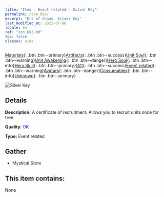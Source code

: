 ```yaml
---
title: "Item - Event related - Silver Key"
permalink: /con_693/
excerpt: "Era of Chaos  Silver Key"
last_modified_at: 2021-07-06
locale: en
ref: "con_693.md"
toc: false
classes: wide
---
```

 [Materials](/Items/){: .btn .btn--primary}[Artifacts](/Items/Artifacts/){: .btn .btn--success}[Unit Soul](/Items/UnitSoul/){: .btn .btn--warning}[Unit Awakening](/Items/UnitAwakening/){: .btn .btn--danger}[Hero Soul](/Items/HeroSoul/){: .btn .btn--info}[Hero Skill](/Items/HeroSkill/){: .btn .btn--primary}[Gift](/Items/Gift/){: .btn .btn--success}[Event related](/Items/Events/){: .btn .btn--warning}[Avatars](/Items/Avatars/){: .btn .btn--danger}[Consumables](/Items/Consumables/){: .btn .btn--info}[Unknown](/Items/Unknown/){: .btn .btn--primary}

 ![Silver Key](/images/t/i_tool_3001.png)

## Details
 **Description:** A certificate of recruitment. Allows you to recruit units once for free.

 **Quality:** <span style="color: #0000CD">OK</span>

 **Type:** Event related

## Gather

*    Mystical Store 

## This item contains:

  None

